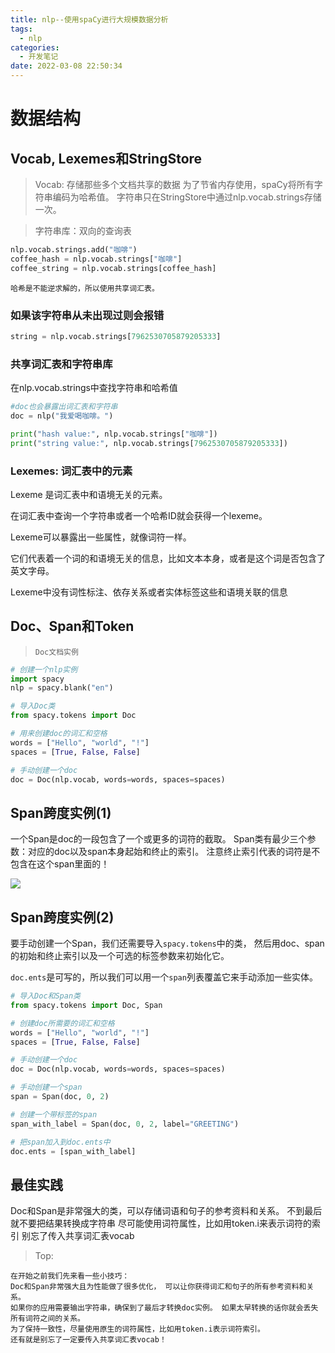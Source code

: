 ```yaml
---
title: nlp--使用spaCy进行大规模数据分析
tags:
  - nlp
categories:
  - 开发笔记 
date: 2022-03-08 22:50:34
---
```

 
# 数据结构 

##  Vocab, Lexemes和StringStore
>Vocab: 存储那些多个文档共享的数据
为了节省内存使用，spaCy将所有字符串编码为哈希值。
字符串只在StringStore中通过nlp.vocab.strings存储一次。

>字符串库：双向的查询表

```python
nlp.vocab.strings.add("咖啡")
coffee_hash = nlp.vocab.strings["咖啡"]
coffee_string = nlp.vocab.strings[coffee_hash]
```

`哈希是不能逆求解的，所以使用共享词汇表。`

### 如果该字符串从未出现过则会报错
```python
string = nlp.vocab.strings[7962530705879205333]
```

### 共享词汇表和字符串库
在nlp.vocab.strings中查找字符串和哈希值

```python
#doc也会暴露出词汇表和字符串
doc = nlp("我爱喝咖啡。")

print("hash value:", nlp.vocab.strings["咖啡"])
print("string value:", nlp.vocab.strings[7962530705879205333])
```

### Lexemes: 词汇表中的元素
Lexeme 是词汇表中和语境无关的元素。

在词汇表中查询一个字符串或者一个哈希ID就会获得一个lexeme。

Lexeme可以暴露出一些属性，就像词符一样。

它们代表着一个词的和语境无关的信息，比如文本本身，或者是这个词是否包含了英文字母。

Lexeme中没有词性标注、依存关系或者实体标签这些和语境关联的信息


## Doc、Span和Token

> `Doc文档实例`
```python
# 创建一个nlp实例
import spacy
nlp = spacy.blank("en")

# 导入Doc类
from spacy.tokens import Doc

# 用来创建doc的词汇和空格
words = ["Hello", "world", "!"]
spaces = [True, False, False]

# 手动创建一个doc
doc = Doc(nlp.vocab, words=words, spaces=spaces)
```
## Span跨度实例(1)
一个Span是doc的一段包含了一个或更多的词符的截取。 
Span类有最少三个参数：对应的doc以及span本身起始和终止的索引。 
注意终止索引代表的词符是不包含在这个span里面的！

![](https://course.spacy.io/span_indices.png)

## Span跨度实例(2)
要手动创建一个Span，我们还需要导入`spacy.tokens`中的类， 
然后用doc、span的初始和终止索引以及一个可选的标签参数来初始化它。

`doc.ents`是可写的，所以我们可以用一个`span`列表覆盖它来手动添加一些实体。

```python
# 导入Doc和Span类
from spacy.tokens import Doc, Span

# 创建doc所需要的词汇和空格
words = ["Hello", "world", "!"]
spaces = [True, False, False]

# 手动创建一个doc
doc = Doc(nlp.vocab, words=words, spaces=spaces)

# 手动创建一个span
span = Span(doc, 0, 2)

# 创建一个带标签的span
span_with_label = Span(doc, 0, 2, label="GREETING")

# 把span加入到doc.ents中
doc.ents = [span_with_label]
```

## 最佳实践
Doc和Span是非常强大的类，可以存储词语和句子的参考资料和关系。
不到最后就不要把结果转换成字符串
尽可能使用词符属性，比如用token.i来表示词符的索引
别忘了传入共享词汇表vocab

>Top:
```text
在开始之前我们先来看一些小技巧：
Doc和Span非常强大且为性能做了很多优化， 可以让你获得词汇和句子的所有参考资料和关系。
如果你的应用需要输出字符串，确保到了最后才转换doc实例。 如果太早转换的话你就会丢失所有词符之间的关系。
为了保持一致性，尽量使用原生的词符属性，比如用token.i表示词符索引。
还有就是别忘了一定要传入共享词汇表vocab！
```
